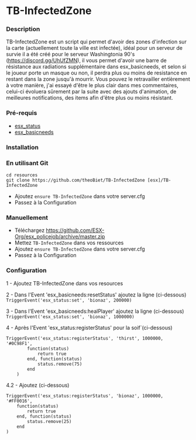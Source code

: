 # TB-InfectedZone

### Description
TB-InfectedZone est un script qui permet d'avoir des zones d'infection sur la carte (actuellement toute la ville est infectée), idéal pour un serveur de survie il a été créé pour le serveur Washingtonia 90's (https://discord.gg/UhUfZMN), il vous permet d'avoir une barre de résistance aux radiations supplémentaire dans esx_basicneeds, et selon si le joueur porte un masque ou non, il perdra plus ou moins de resistance en restant dans la zone jusqu'à mourrir. Vous pouvez le retravailler entièrement à votre manière, j'ai essayé d'être le plus clair dans mes commentaires, celui-ci évoluera sûrement par la suite avec des ajouts d'animation, de meilleures notifications, des items afin d'être plus ou moins résistant.


### Pré-requis
  * [esx_status](https://github.com/ESX-Org/esx_billing)
  * [esx_basicneeds](https://github.com/esx-framework/esx_basicneeds)

### Installation
### En utilisant Git
```
cd resources
git clone https://github.com/theoBiet/TB-InfectedZone [esx]/TB-InfectedZone
```
- Ajoutez `ensure TB-InfectedZone` dans votre server.cfg
- Passez à la Configuration

### Manuellement
- Téléchargez https://github.com/ESX-Org/esx_policejob/archive/master.zip
- Mettez `TB-InfectedZone` dans vos ressources
- Ajoutez `ensure TB-InfectedZone` dans votre server.cfg
- Passez à la Configuration


### Configuration
1 - Ajoutez TB-InfectedZone dans vos resources

2 - Dans l'Event 'esx_basicneeds:resetStatus' ajoutez la ligne (ci-dessous)
`TriggerEvent('esx_status:set', 'bionaz', 200000)`


3 - Dans l'Event 'esx_basicneeds:healPlayer' ajoutez la ligne (ci-dessous)
`TriggerEvent('esx_status:set', 'bionaz', 1000000)`

4 - Après l'Event 'esx_status:registerStatus' pour la soif`(ci-dessous)
```
TriggerEvent('esx_status:registerStatus', 'thirst', 1000000, '#0C98F1',
		function(status)
			return true
		end, function(status)
			status.remove(75)
		end
	)
```
4.2 - Ajoutez (ci-dessous)
```
TriggerEvent('esx_status:registerStatus', 'bionaz', 1000000, '#FF0016',
    function(status)
        return true
    end, function(status)
        status.remove(25)
    end
)
```
